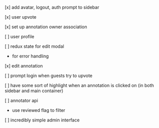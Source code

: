 [x] add avatar, logout, auth prompt to sidebar

[x] user upvote

[x] set up annotation owner association

[ ] user profile

[ ] redux state for edit modal
  - for error handling

[x] edit annotation

[ ] prompt login when guests try to upvote

[ ] have some sort of highlight when an annotation is clicked on (in both sidebar and main container)

[ ] annotator api
  - use reviewed flag to filter

[ ] incredibly simple admin interface

